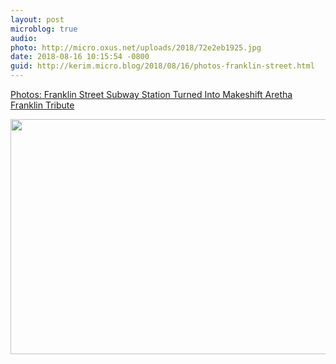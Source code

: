 ```yaml
---
layout: post
microblog: true
audio: 
photo: http://micro.oxus.net/uploads/2018/72e2eb1925.jpg
date: 2018-08-16 10:15:54 -0800
guid: http://kerim.micro.blog/2018/08/16/photos-franklin-street.html
---
```

[Photos: Franklin Street Subway Station Turned Into Makeshift Aretha Franklin Tribute](http://gothamist.com/2018/08/15/aretha_franklin_subway_station.php#photo-1)

<img src="http://micro.oxus.net/uploads/2018/72e2eb1925.jpg" width="600" height="376" />
